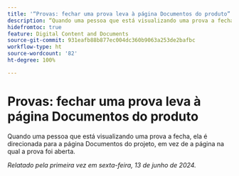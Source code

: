 ```yaml
---
title: '“Provas: fechar uma prova leva à página Documentos do produto”'
description: “Quando uma pessoa que está visualizando uma prova a fecha, ela é direcionada para a página Documentos do projeto, em vez de a página na qual a prova foi aberta.”
hidefromtoc: true
feature: Digital Content and Documents
source-git-commit: 931eafb88b877ec004dc360b9063a253de2bafbc
workflow-type: ht
source-wordcount: '82'
ht-degree: 100%

---
```



# Provas: fechar uma prova leva à página Documentos do produto

Quando uma pessoa que está visualizando uma prova a fecha, ela é direcionada para a página Documentos do projeto, em vez de a página na qual a prova foi aberta.

_Relatado pela primeira vez em sexta-feira, 13 de junho de 2024._
